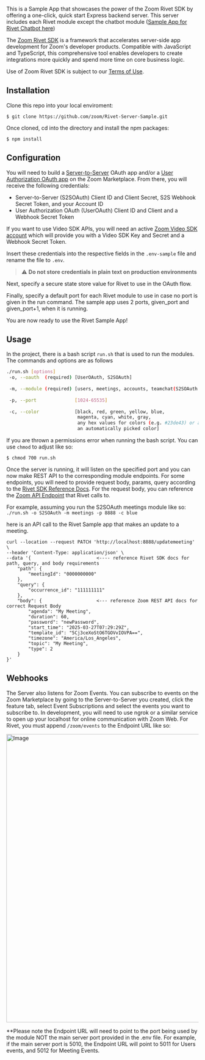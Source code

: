 This is a Sample App that showcases the power of the Zoom Rivet SDK by offering a one-click, quick start Express backend server. This server includes each Rivet module except the chatbot module ([Sample App for Rivet Chatbot here](https://github.com/zoom/rivet-javascript-sample))

The [Zoom Rivet SDK](https://developers.zoom.us/docs/rivet/javascript/) is a framework that accelerates server-side app development for Zoom's developer products. 
Compatible with JavaScript and TypeScript, this comprehensive tool enables developers to create integrations more quickly and spend more time on core business logic.

Use of Zoom Rivet SDK is subject to our [Terms of Use](https://www.zoom.com/en/trust/terms/).

## Installation

Clone this repo into your local enviroment:
```
$ git clone https://github.com/zoom/Rivet-Server-Sample.git
```

Once cloned, cd into the directory and install the npm packages: 
```
$ npm install
```

## Configuration
You will need to build a [Server-to-Server](https://developers.zoom.us/docs/internal-apps/create/) OAuth app and/or a [User Authorization OAuth app](https://developers.zoom.us/docs/integrations/create/) on the Zoom Marketplace. From there, you will receive the following credentials:
- Server-to-Server (S2SOAuth) Client ID and Client Secret, S2S Webhook Secret Token, and your Account ID
- User Authorization OAuth (UserOAuth) Client ID and Client and a Webhook Secret Token

If you want to use Video SDK APIs, you will need an active [Zoom Video SDK account](https://developers.zoom.us/docs/video-sdk/get-credentials/) which will provide you with a Video SDK Key and Secret and a Webhook Secret Token.

Insert these credentials into the respective fields in the `.env-sample` file and rename the file to `.env`.

> :warning: **Do not store credentials in plain text on production environments**

Next, specify a secure state store value for Rivet to use in the OAuth flow.

Finally, specify a default port for each Rivet module to use in case no port is given in the run command. The sample app uses 2 ports, given_port and given_port+1, when it is running.

You are now ready to use the Rivet Sample App!

## Usage

In the project, there is a bash script `run.sh` that is used to run the modules. The commands and options are as follows
```bash
./run.sh [options]
 -o, --oauth  (required) [UserOAuth, S2SOAuth]
 
 -m, --module (required) [users, meetings, accounts, teamchat(S2SOAuth only), phone, videosdk_api(S2SOAuth only)]
 
 -p, --port              [1024-65535]
 
 -c, --color             [black, red, green, yellow, blue,
                          magenta, cyan, white, gray,
                          any hex values for colors (e.g. #23de43) or auto for
                          an automatically picked color]
```

If you are thrown a permissions error when running the bash script. You can use `chmod` to adjust like so:
```
$ chmod 700 run.sh
```

Once the server is running, it will listen on the specified port and you can now make REST API to the corresponding module endpoints. 
For some endpoints, you will need to provide request body, params, query according to the [Rivet SDK Reference Docs](https://zoom.github.io/rivet-javascript/modules.html). For the request body, you can reference the [Zoom API Endpoint](https://developers.zoom.us/docs/api/) that Rivet calls to. 

For example, assuming you run the S2SOAuth meetings module like so: `./run.sh -o S2SOAuth -m meetings -p 8888 -c blue`

here is an API call to the Rivet Sample app that makes an update to a meeting. 

```
curl --location --request PATCH 'http://localhost:8888/updatemeeting' \
--header 'Content-Type: application/json' \
--data '{                        <---- reference Rivet SDK docs for path, query, and body requirements
    "path": {
        "meetingId": "0000000000"
    },
    "query": {
        "occurrence_id": "111111111"
    },
    "body": {                    <--- reference Zoom REST API docs for correct Request Body
        "agenda": "My Meeting", 
        "duration": 60,
        "password": "newPassword",
        "start_time": "2025-03-27T07:29:29Z",
        "template_id": "5Cj3ceXoStO6TGOVvIOVPA==",
        "timezone": "America/Los_Angeles",
        "topic": "My Meeting",
        "type": 2
    }
}'
```

## Webhooks
The Server also listens for Zoom Events. You can subscribe to events on the Zoom Marketplace by going to the Server-to-Server you created, click the feature tab, select Event Subscriptions and select the events you want to subscribe to. In development, you will need to use ngrok or a similar service to open up your localhost for online communication with Zoom Web. For Rivet, you must append `/zoom/events` to the Endpoint URL like so:

<img width="755" alt="Image" src="https://github.com/user-attachments/assets/37d4ff2a-5c39-41da-a7a4-36eb0086f93c" />



**Please note the Endpoint URL will need to point to the port being used by the module NOT the main server port provided in the .env file. For example, if the main server port is 5010, the Endpoint URL will point to 5011 for Users events, and 5012 for Meeting Events.
